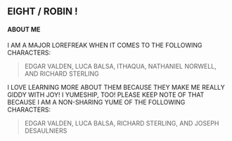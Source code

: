 ## EIGHT / ROBIN !

####  ABOUT ME 

I AM A MAJOR LOREFREAK WHEN IT COMES TO THE FOLLOWING CHARACTERS:

> EDGAR VALDEN,
> LUCA BALSA,
> ITHAQUA,
> NATHANIEL NORWELL, AND
> RICHARD STERLING

I LOVE LEARNING MORE ABOUT THEM BECAUSE THEY MAKE ME REALLY GIDDY WITH JOY! I YUMESHIP, TOO! PLEASE KEEP NOTE OF THAT BECAUSE I AM A NON-SHARING YUME OF THE FOLLOWING CHARACTERS:

> EDGAR VALDEN,
> LUCA BALSA,
> RICHARD STERLING, AND
> JOSEPH DESAULNIERS

<!--
**furitore/furitore** is a ✨ _special_ ✨ repository because its `README.md` (this file) appears on your GitHub profile.

Here are some ideas to get you started:

- 🔭 I’m currently working on ...
- 🌱 I’m currently learning ...
- 👯 I’m looking to collaborate on ...
- 🤔 I’m looking for help with ...
- 💬 Ask me about ...
- 📫 How to reach me: ...
- 😄 Pronouns: ...
- ⚡ Fun fact: ...
-->

